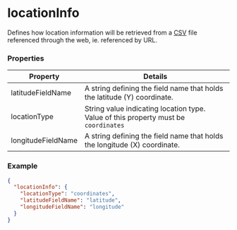 # locationInfo

Defines how location information will be retrieved from a [CSV](csvLayer.md) file referenced through the web, ie. referenced by URL.

### Properties

| Property | Details
| --- | ---
| latitudeFieldName | A string defining the field name that holds the latitude (Y) coordinate.
| locationType | String value indicating location type.<br>Value of this property must be `coordinates`
| longitudeFieldName | A string defining the field name that holds the longitude (X) coordinate.


### Example

```json
{
  "locationInfo": {
    "locationType": "coordinates",
    "latitudeFieldName": "latitude",
    "longitudeFieldName": "longitude"
  }
}
```

